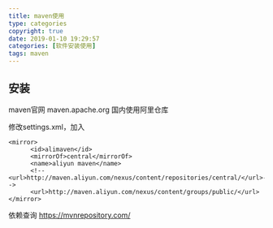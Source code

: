 ```yaml
---
title: maven使用
type: categories
copyright: true
date: 2019-01-10 19:29:57
categories: [软件安装使用]
tags: maven
---
```

## 安装
maven官网 maven.apache.org
国内使用阿里仓库

修改settings.xml，加入
```
<mirror>
      <id>alimaven</id>
      <mirrorOf>central</mirrorOf>
      <name>aliyun maven</name>
      <!--<url>http://maven.aliyun.com/nexus/content/repositories/central/</url>-->
      <url>http://maven.aliyun.com/nexus/content/groups/public/</url>
</mirror>
```

依赖查询 https://mvnrepository.com/